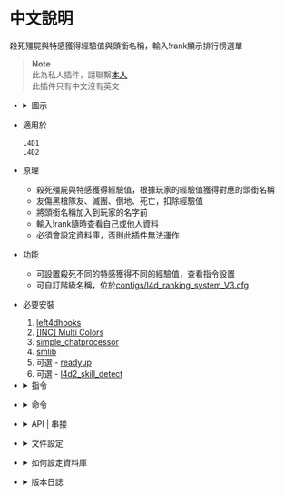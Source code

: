 # 中文說明
殺死殭屍與特感獲得經驗值與頭銜名稱，輸入!rank顯示排行榜選單

> __Note__
<br/>此為私人插件，請聯繫[本人](https://github.com/fbef0102/Game-Private_Plugin#私人插件列表-private-plugins-list)
<br/>此插件只有中文沒有英文

* <details><summary>圖示</summary>

	* 打開 Rank System 選單
	<br/>![l4d_ranking_system_V3_1](image/l4d_ranking_system_V3_1.jpg)
	* 玩家聊天時，名子前面給予Rank稱號
	<br/>![l4d_ranking_system_V3_2](image/l4d_ranking_system_V3_2.jpg)
	* 自訂Rank階級
	<br/>![l4d_ranking_system_V3_3](image/l4d_ranking_system_V3_3.jpg)
	* 支援跨伺服器儲存資料庫
	<br/>![l4d_ranking_system_V3_4](image/l4d_ranking_system_V3_4.jpg)
</details>

* 適用於
	```
	L4D1
	L4D2
	```

* 原理
	* 殺死殭屍與特感獲得經驗值，根據玩家的經驗值獲得對應的頭銜名稱
	* 友傷黑槍隊友、滅團、倒地、死亡，扣除經驗值
	* 將頭銜名稱加入到玩家的名字前
	* 輸入!rank隨時查看自己或他人資料
	* 必須會設定資料庫，否則此插件無法運作

* 功能
	* 可設置殺死不同的特感獲得不同的經驗值，查看指令設置
	* 可自訂階級名稱，位於[configs/l4d_ranking_system_V3.cfg](configs/l4d_ranking_system_V3.cfg)

* 必要安裝
	1. [left4dhooks](https://forums.alliedmods.net/showthread.php?t=321696)
	2. [[INC] Multi Colors](https://github.com/fbef0102/L4D1_2-Plugins/releases/tag/Multi-Colors)
	3. [simple_chatprocessor](https://github.com/fbef0102/Sourcemod-Plugins/tree/main/simple_chatprocessor)
	4. [smlib](https://github.com/fbef0102/L4D1_2-Plugins/releases/tag/smlib-Colors)
	5. 可選 - [readyup](/L4D_插件/Server_伺服器/readyup)
	6. 可選 - [l4d2_skill_detect](https://github.com/fbef0102/L4D1_2-Plugins/tree/master/l4d2_skill_detect)

* <details><summary>指令</summary>

	* cfg/sourcemod/l4d_ranking_system.cfg
		```php
		// 0=插件關閉, 1=插件開啟.
		l4d_ranking_system_allow "1"

		// 至少需要X位真人玩家在倖存者與特感隊伍才能獲得經驗值.
		l4d_ranking_system_player_require "2"

		// 儲存經驗值、稱號、排行系統的資料庫設定. (支援 MySQL & SQLite)
		l4d_ranking_system_database "rank"

		// 殺死Smoker所獲得的經驗值 (0=關閉)
		l4d_ranking_system_smoker_killed "5"

		// 殺死Boomer所獲得的經驗值 (0=關閉)
		l4d_ranking_system_boomer_illed "3"

		// 殺死Hunter所獲得的經驗值 (0=關閉)
		l4d_ranking_system_hunter_killed "4"

		// 空爆Hunter所獲得的戰力值 (0=關閉)
		// 需安裝插件l4d2_skill_detect by Harry
		l4d_ranking_system_hunter_skeeted "8"

		// 殺死Jockey所獲得的經驗值 (0=關閉)
		l4d_ranking_system_jockey_killed "6"

		// 空爆Jockey所獲得的戰力值 (0=關閉)
		// 需安裝插件l4d2_skill_detect by Harry
		l4d_ranking_system_jockey_skeeted "12"

		// 殺死Charger所獲得的經驗值 (0=關閉)
		l4d_ranking_system_charger_killed "7"

		// 秒殺衝鋒的Charger所獲得的戰力值 (0=關閉)
		// 需安裝插件l4d2_skill_detect by Harry
		l4d_ranking_system_charger_leveled "14"

		// 殺死Spitter所獲得的經驗值 (0=關閉)
		l4d_ranking_system_spitter_killed "3"

		// 殺死Witch所獲得的經驗值 (0=關閉)
		l4d_ranking_system_witch_killed "100"

		// 殺死Tank所獲得的經驗值 (0=關閉)
		l4d_ranking_system_tank_killed "30"

		// 殺死普通感染者所獲得的經驗值 (0=關閉)
		l4d_ranking_system_zombie_killed "1"

		// 當殺死 1=Smoker, 2=Boomer, 4=Hunter, 8=Spitter, 16=Jockey, 32=Charger, 64=Tank, 128=Witch, 256=普通感染者時 提示獲得經驗值. 數字相加起來 (0=關閉提示, 511=全部)
		l4d_ranking_system_zombie_notify_flag "511"

		// 當玩家 1=連線進服後, 2=離開伺服器時, 4=加入倖存者時 提示所有人該玩家的排名. 數字相加起來 (0=關閉提示, 7=全部)
		l4d_ranking_system_join_leave_notify_flag "7"

		// 玩家在聊天室框聊天時，1=玩家名稱會加上稱號，0=玩家名稱不加稱號
		l4d_ranking_system_rank_display_name "1"

		// '經驗排行榜' 顯示多少個排名玩家?
		l4d_ranking_system_top_rank_numbers "200"

		// 為1時，玩家進來後自動顯示Rank面板
		l4d_ranking_system_join_display_hud "1"

		// 團滅損失XX經驗值. (0=關閉)
		l4d_ranking_system_survivor_mission_lost "50"

		// 倖存者倒地損失XX經驗值. (0=關閉)
		l4d_ranking_system_survivor_incap "50"

		// 倖存者死亡損失XX經驗值. (0=關閉)
		l4d_ranking_system_survivor_death "50"

		// 友傷黑死隊友損失XX經驗值. (0=關閉)
		l4d_ranking_system_survivor_ff_kill "200"

		// 倖存者攻擊隊友損失友傷乘上X倍的經驗值. (0=關閉)
		l4d_ranking_system_survivor_ff_multi "2"
		```
</details>

* <details><summary>命令</summary>

	* **打開 Rank System 選單**
		```php
		sm_rank
		sm_rankmenu
		sm_rk
		```
</details>

* <details><summary>API | 串接</summary>

	* [l4d_ranking_system.inc](scripting\include\l4d_ranking_system.inc)
		```php
		library name: l4d_ranking_system
		```
</details>

* <details><summary>文件設定</summary>

	* [configs/l4d_ranking_system_V3.cfg](configs/l4d_ranking_system_V3.cfg)設置
		> 內有中文說明，可點擊查看
</details>

* <details><summary>如何設定資料庫</summary>

	* 以下方法二選一
		1. MySQL: 支援跨伺服器，儲值經驗值，設定指令 ```l4d_ranking_system_database "rank"```，然後設定文件 *sourcemod/configs/databases.cfg*
			```php
			// 資料庫中自動創建表格，名稱是 "Ranking_System_V3"
			"rank"
			{
				"driver"			"default"
				"host"				"x.x.x.x"
				"database"			"yourdatabase"
				"user"				"youruser"
				"pass"				"yourpass"
				"port"				"yourport"
			}
			```
			
		2. SQLite: 本地資料庫，設定指令 ```l4d_ranking_system_database "rank"```，然後設定文件 *sourcemod/configs/databases.cfg*
			```php
			// 資料庫位於 ```sourcemod/data/sqlite/rank_system.sq3``` (自動創建)
			"rank"
			{
				"driver"			"sqlite"
				"database"			"rank_system"
			}
			```
</details>

* <details><summary>版本日誌</summary>

	* v1.7h (2024-8-3)
		* Require simple_chatprocessor 1.8h or above

	* v1.6h (2024-7-18)
		* Add l4d2_skill_detect
		* Update database, add field "hunter_skeet", "jockey_skeet", "charger_level" 

	* v1.5h (2024-2-28)
		* Replace OnClientPutInServer with OnClientPostAdminCheck to fix client can't load data from database

	* v1.4h (2024-1-20)
		* Compatible with simple-chatcolors by harry
		* Add API

	* v1.3h (2023-12-10)
		* Detect ff damage if incap teammate
		* 數據庫顯示中文

	* v1.2h (2023-6-16)
		* Delete l4d2_skill_detect

	* v1.1h (2023-6-15)
		* Add smlib and simple_chatprocessor

	* v1.0h (2023-5-12)
		* Initial Release
</details>